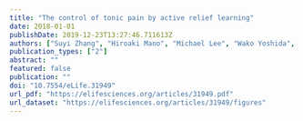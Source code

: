 ```yaml
---
title: "The control of tonic pain by active relief learning"
date: 2018-01-01
publishDate: 2019-12-23T13:27:46.711613Z
authors: ["Suyi Zhang", "Hiroaki Mano", "Michael Lee", "Wako Yoshida", "Mitsuo Kawato", "Trevor W. Robbins", "Ben Seymour"]
publication_types: ["2"]
abstract: ""
featured: false
publication: ""
doi: "10.7554/eLife.31949"
url_pdf: "https://elifesciences.org/articles/31949.pdf"
url_dataset: "https://elifesciences.org/articles/31949/figures"
---
```


